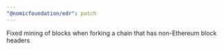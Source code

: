 ```yaml
---
"@nomicfoundation/edr": patch
---
```


Fixed mining of blocks when forking a chain that has non-Ethereum block headers

